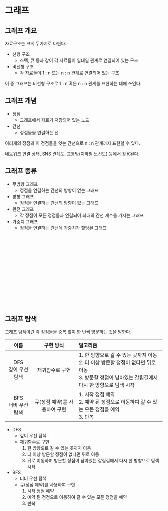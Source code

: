 # 그래프

## 그래프 개요
자료구조는 크게 두가지로 나뉜다.<br/>
- 선형 구조
  - 스택, 큐 등과 같이 각 자료들이 일대일 관계로 연결되어 있는 구조
- 비선형 구조
  - 각 자료들이 1 : n 또는 n : n 관계로 연결되어 있는 구조

이 중 그래프는 비선형 구조로 1 : n 혹은 n : n 관계를 표현하는 데에 쓰인다.

## 그래프 개념
- 정점
  - 그래프에서 자료가 저장되어 있는 노드
- 간선
  - 정점들을 연결하는 선
  
여러개의 정점과 이 정점들을 잇는 간선으로 n : n 관계까지 표현할 수 있다.

네트워크 연결 상태, SNS 관계도, 교통망(지하철 노선도) 등에서 활용된다.

## 그래프 종류
- 무방향 그래프
  - 정점을 연결하는 간선의 방향이 없는 그래프
- 방향 그래프
  - 정점을 연결하는 간선의 방향이 있는 그래프
- 완전 그래프
  - 각 정점이 모든 정점들과 연결되어 최대의 간선 개수를 가지는 그래프
- 가중치 그래프
  - 정점을 연결하는 간선에 가중치가 할당된 그래프

<br/>

<br/>

<br/>

<br/>

<br/>

<br/>

<br/>

<br/>

<br/>

<br/>

<br/>

<br/>

<br/>

## 그래프 탐색
그래프 탐색이란 각 정점들을 중복 없이 한 번씩 방문하는 것을 말한다.

|이름|구현 방식|알고리즘|
|:-:|:-:|:-|
|DFS<br/>깊이 우선 탐색|재귀함수로 구현|1. 한 방향으로 갈 수 있는 곳까지 이동<br/>2. 더 이상 방문할 정점이 없다면 뒤로 이동<br/>3. 방문할 정점이 남아있는 갈림길에서 다시 한 방향으로 탐색 시작|
|BFS<br/>너비 우선 탐색|큐(정점 예약)를 사용하여 구현|1. 시작 정점 예약<br/>2. 예약 된 정점으로 이동하여 갈 수 있는 모든 정점을 예약<br/>3. 반복|
- DFS
  - 깊이 우선 탐색
  - 재귀함수로 구현
    1. 한 방향으로 갈 수 있는 곳까지 이동
    2. 더 이상 방문할 정점이 없다면 뒤로 이동
    3. 뒤로 이동하며 방문할 정점이 남아있는 갈림길에서 다시 한 방향으로 탐색 시작
- BFS
  - 너비 우선 탐색
  - 큐(정점 예약)를 사용하여 구현
    1. 시작 정점 예약 
    2. 예약 된 정점으로 이동하여 갈 수 있는 모든 정점을 예약
    3. 반복